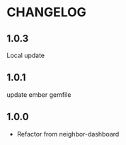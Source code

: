 # CHANGELOG

## 1.0.3
Local update

## 1.0.1
update ember gemfile


## 1.0.0

* Refactor from neighbor-dashboard